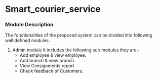 # Smart_courier_service
### Module Description ###

The functionalities of the proposed system can be divided into following well defined modules.
1.	Admin module
    It includes the following sub modules they are:-
	* Add employee & view employee.
	* Add branch & view branch.
	* View Consignments report.
	* Check feedback of Customers.

